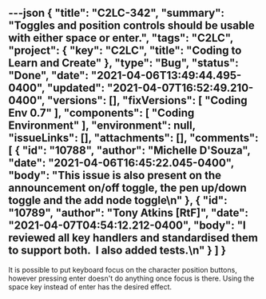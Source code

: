 ---json
{
  "title": "C2LC-342",
  "summary": "Toggles and position controls should be usable with either space or enter.",
  "tags": "C2LC",
  "project": {
    "key": "C2LC",
    "title": "Coding to Learn and Create"
  },
  "type": "Bug",
  "status": "Done",
  "date": "2021-04-06T13:49:44.495-0400",
  "updated": "2021-04-07T16:52:49.210-0400",
  "versions": [],
  "fixVersions": [
    "Coding Env 0.7"
  ],
  "components": [
    "Coding Environment"
  ],
  "environment": null,
  "issueLinks": [],
  "attachments": [],
  "comments": [
    {
      "id": "10788",
      "author": "Michelle D'Souza",
      "date": "2021-04-06T16:45:22.045-0400",
      "body": "This issue is also present on the announcement on/off toggle, the pen up/down toggle and the add node toggle\n"
    },
    {
      "id": "10789",
      "author": "Tony Atkins [RtF]",
      "date": "2021-04-07T04:54:12.212-0400",
      "body": "I reviewed all key handlers and standardised them to support both.  I also added tests.\n"
    }
  ]
}
---
It is possible to put keyboard focus on the character position buttons, however pressing enter doesn't do anything once focus is there. Using the space key instead of enter has the desired effect.

        